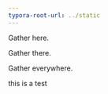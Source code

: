 ```yaml
---
typora-root-url: ../static
---
```


Gather here.

Gather there.

Gather everywhere.



this is a test

